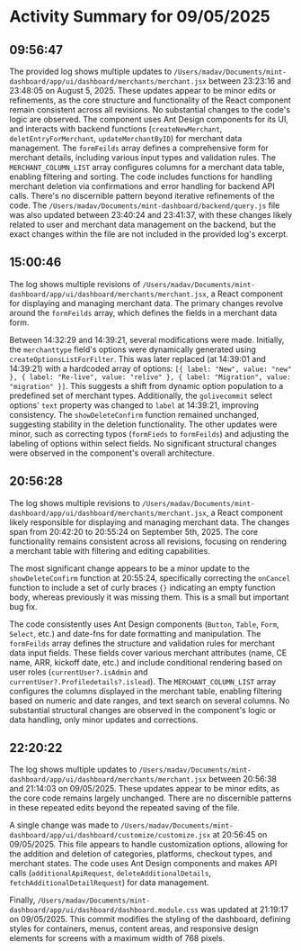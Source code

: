 # Activity Summary for 09/05/2025

## 09:56:47
The provided log shows multiple updates to `/Users/madav/Documents/mint-dashboard/app/ui/dashboard/merchants/merchant.jsx` between 23:23:16 and 23:48:05 on August 5, 2025.  These updates appear to be minor edits or refinements, as the core structure and functionality of the React component remain consistent across all revisions. No substantial changes to the code's logic are observed.  The component uses Ant Design components for its UI, and interacts with backend functions (`createNewMerchant`, `deletEntryForMerchant`, `updateMerchantByID`) for merchant data management. The `formFeilds` array defines a comprehensive form for merchant details, including various input types and validation rules. The `MERCHANT_COLUMN_LIST` array configures columns for a merchant data table, enabling filtering and sorting.  The code includes functions for handling merchant deletion via confirmations and error handling for backend API calls.  There's no discernible pattern beyond iterative refinements of the code.  The `/Users/madav/Documents/mint-dashboard/backend/query.js` file was also updated between 23:40:24 and 23:41:37, with these changes likely related to user and merchant data management on the backend,  but the exact changes within the file are not included in the provided log's excerpt.


## 15:00:46
The log shows multiple revisions of `/Users/madav/Documents/mint-dashboard/app/ui/dashboard/merchants/merchant.jsx`, a React component for displaying and managing merchant data.  The primary changes revolve around the `formFeilds` array, which defines the fields in a merchant data form.

Between 14:32:29 and 14:39:21, several modifications were made.  Initially, the `merchanttype` field's options were dynamically generated using `createOptionsListForFilter`.  This was later replaced (at 14:39:01 and 14:39:21) with a hardcoded array of options: `[{ label: "New", value: "new" }, { label: "Re-live", value: "relive" }, { label: "Migration", value: "migration" }]`.  This suggests a shift from dynamic option population to a predefined set of merchant types.  Additionally, the `golivecommit` select options' `text` property was changed to `label` at 14:39:21, improving consistency.  The `showDeleteConfirm` function remained unchanged, suggesting stability in the deletion functionality.  The other updates were minor, such as correcting typos (`formFieds` to `formFeilds`) and adjusting the labeling of options within select fields.  No significant structural changes were observed in the component's overall architecture.


## 20:56:28
The log shows multiple revisions to `/Users/madav/Documents/mint-dashboard/app/ui/dashboard/merchants/merchant.jsx`, a React component likely responsible for displaying and managing merchant data.  The changes span from 20:42:20 to 20:55:24 on September 5th, 2025.  The core functionality remains consistent across all revisions, focusing on rendering a merchant table with filtering and editing capabilities.

The most significant change appears to be a minor update to the `showDeleteConfirm` function at 20:55:24, specifically correcting the `onCancel` function to include a set of curly braces `{}` indicating an empty function body, whereas previously it was missing them.  This is a small but important bug fix.

The code consistently uses Ant Design components (`Button`, `Table`, `Form`, `Select`, etc.) and date-fns for date formatting and manipulation.  The `formFeilds` array defines the structure and validation rules for merchant data input fields.  These fields cover various merchant attributes (name, CE name, ARR, kickoff date, etc.) and include conditional rendering based on user roles (`currentUser?.isAdmin` and `currentUser?.Profiledetails?.islead`).  The `MERCHANT_COLUMN_LIST` array configures the columns displayed in the merchant table, enabling filtering based on numeric and date ranges, and text search on several columns.  No substantial structural changes are observed in the component's logic or data handling, only minor updates and corrections.


## 22:20:22
The log shows multiple updates to `/Users/madav/Documents/mint-dashboard/app/ui/dashboard/merchants/merchant.jsx` between 20:56:38 and 21:14:03 on 09/05/2025.  These updates appear to be minor edits, as the core code remains largely unchanged.  There are no discernible patterns in these repeated edits beyond the repeated saving of the file.


A single change was made to `/Users/madav/Documents/mint-dashboard/app/ui/dashboard/customize/customize.jsx` at 20:56:45 on 09/05/2025. This file appears to handle customization options, allowing for the addition and deletion of categories, platforms, checkout types, and merchant states.  The code uses Ant Design components and makes API calls (`additionalApiRequest`, `deleteAdditionalDetails`, `fetchAdditionalDetailRequest`) for data management.


Finally,  `/Users/madav/Documents/mint-dashboard/app/ui/dashboard/dashboard.module.css` was updated at 21:19:17 on 09/05/2025. This commit modifies the styling of the dashboard, defining styles for containers, menus, content areas, and responsive design elements for screens with a maximum width of 768 pixels.
